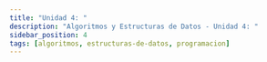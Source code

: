 ```yaml
---
title: "Unidad 4: "
description: "Algoritmos y Estructuras de Datos - Unidad 4: "
sidebar_position: 4
tags: [algoritmos, estructuras-de-datos, programacion]
---
```

